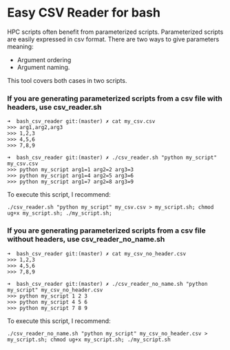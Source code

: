 # Easy CSV Reader for bash

HPC scripts often benefit from parameterized scripts. Parameterized scripts are easily expressed in csv format. There are two ways to give parameters meaning:

* Argument ordering 
* Argument naming.

This tool covers both cases in two scripts.

### If you are generating parameterized scripts from a csv file **with** headers, use **csv_reader.sh**

	➜  bash_csv_reader git:(master) ✗ cat my_csv.csv 
	>>> arg1,arg2,arg3
	>>> 1,2,3
	>>> 4,5,6
	>>> 7,8,9

	➜  bash_csv_reader git:(master) ✗ ./csv_reader.sh "python my_script" my_csv.csv 
	>>> python my_script arg1=1 arg2=2 arg3=3
	>>> python my_script arg1=4 arg2=5 arg3=6
	>>> python my_script arg1=7 arg2=8 arg3=9

To execute this script, I recommend:

	./csv_reader.sh "python my_script" my_csv.csv > my_script.sh; chmod ug+x my_script.sh; ./my_script.sh;

### If you are generating parameterized scripts from a csv file **without** headers, use **csv_reader_no_name.sh**

	➜  bash_csv_reader git:(master) ✗ cat my_csv_no_header.csv 
	>>> 1,2,3
	>>> 4,5,6
	>>> 7,8,9

	➜  bash_csv_reader git:(master) ✗ ./csv_reader_no_name.sh "python my_script" my_csv_no_header.csv 
	>>> python my_script 1 2 3
	>>> python my_script 4 5 6
	>>> python my_script 7 8 9

To execute this script, I recommend:

	./csv_reader_no_name.sh "python my_script" my_csv_no_header.csv > my_script.sh; chmod ug+x my_script.sh; ./my_script.sh
